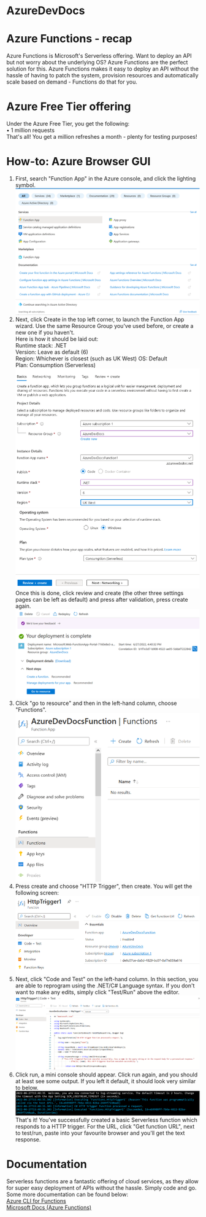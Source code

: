 # AzureDevDocs
# Azure Functions - recap
Azure Functions is Microsoft's Serverless offering. Want to deploy an API but not worry about the underlying OS? Azure Functions are the perfect solution for this. Azure Functions makes it easy to deploy an API without the hassle of having to patch the system, provision resources and automatically scale based on demand - Functions do that for you.
# Azure Free Tier offering
Under the Azure Free Tier, you get the following:  
• 1 million requests  
That's all! You get a million refreshes a month - plenty for testing purposes!
# How-to: Azure Browser GUI
1. First, search "Function App" in the Azure console, and click the lighting symbol.
![Picture of Azure search box](images/Step1.png)
2. Next, click Create in the top left corner, to launch the Function App wizard. Use the same Resource Group you've used before, or create a new one if you haven't.  
Here is how it should be laid out:  
Runtime stack: .NET  
Version: Leave as default (6)  
Region: Whichever is closest (such as UK West)
OS: Default  
Plan: Consumption (Serverless)  
![Picture of first half settings](images/Step2p1.png)
![Picture of second half settings](images/Step2p2.png)
Once this is done, click review and create (the other three settings pages can be left as default) and press after validation, press create again.
![Picture of successful deployment](images/Step3.png)
3. Click "go to resource" and then in the left-hand column, choose "Functions".  
![Picture of Functions page](images/Step4.png)
4. Press create and choose "HTTP Trigger", then create. You will get the following screen:
![Picture of Functions page](images/Step5.png)
5. Next, click "Code and Test" on the left-hand column. In this section, you are able to reprogram using the .NET/C# Language syntax. If you don't want to make any edits, simply click "Test/Run" above the editor.
![Picture of code editor](images/Step6.png)
6. Click run, a mini console should appear. Click run again, and you should at least see some output. If you left it default, it should look very similar to below.
![Picture of code editor](images/Step7.png)
That's it! You've successfully created a basic Serverless function which responds to a HTTP trigger. For the URL, click "Get function URL", next to test/run, paste into your favourite browser and you'll get the text response.
# Documentation
Serverless functions are a fantastic offering of cloud services, as they allow for super easy deployment of APIs without the hassle. Simply code and go. Some more documentation can be found below:  
[Azure CLI for Functions](https://docs.microsoft.com/en-us/cli/azure/functionapp?view=azure-cli-latest)  
[Microsoft Docs (Azure Functions)](https://docs.microsoft.com/en-us/azure/azure-functions/)  
